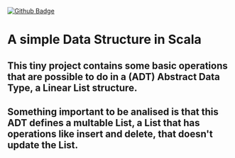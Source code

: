 [![Github Badge](https://img.shields.io/github/last-commit/Rayxan/Snake-game)](https://img.shields.io/github/last-commit/Rayxan/ScalaList)
# A simple Data Structure in Scala 
## This tiny project contains some basic operations that are possible to do in a (ADT) Abstract Data Type, a Linear List structure.
## Something important to be analised is that this ADT defines a multable List, a List that has operations like insert and delete, that doesn't update the List.
